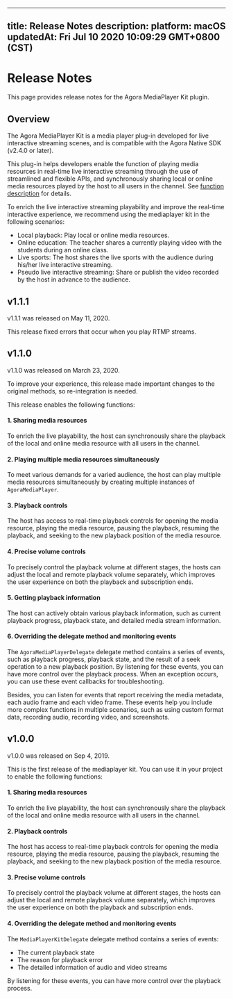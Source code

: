 
---
title: Release Notes
description: 
platform: macOS
updatedAt: Fri Jul 10 2020 10:09:29 GMT+0800 (CST)
---
# Release Notes
This page provides release notes for the Agora MediaPlayer Kit plugin.

## Overview
The Agora MediaPlayer Kit is a media player plug-in developed for live interactive streaming scenes, and is compatible with the Agora Native SDK (v2.4.0 or later).

This plug-in helps developers enable the function of playing media resources in real-time live interactive streaming through the use of streamlined and flexible APIs, and synchronously sharing local or online media resources played by the host to all users in the channel. See [function description](https://docs.agora.io/en/Interactive%20Broadcast/mediaplayer_mac?platform=macOS#function-description) for details.

To enrich the live interactive streaming playability and improve the real-time interactive experience, we recommend using the mediaplayer kit in the following scenarios:
- Local playback: Play local or online media resources.
- Online education: The teacher shares a currently playing video with the students during an online class.
- Live sports: The host shares the live sports with the audience during his/her live interactive streaming.
- Pseudo live interactive streaming: Share or publish the video recorded by the host in advance to the audience.

## v1.1.1

v1.1.1 was released on May 11, 2020.

This release fixed errors that occur when you play RTMP streams.

## v1.1.0

v1.1.0 was released on March 23, 2020.

<div class="alert note">To improve your experience, this release made important changes to the original methods, so re-integration is needed.</div>

This release enables the following functions:

#### 1. Sharing media resources

To enrich the live playability, the host can synchronously share the playback of the local and online media resource with all users in the channel.

#### 2. Playing multiple media resources simultaneously

To meet various demands for a varied audience, the host can play multiple media resources simultaneously by creating multiple instances of `AgoraMediaPlayer`.

#### 3. Playback controls

The host has access to real-time playback controls for opening the media resource, playing the media resource, pausing the playback, resuming the playback, and seeking to the new playback position of the media resource.

#### 4. Precise volume controls

To precisely control the playback volume at different stages, the hosts can adjust the local and remote playback volume separately, which improves the user experience on both the playback and subscription ends.

#### 5. Getting playback information

The host can actively obtain various playback information, such as current playback progress, playback state, and detailed media stream information.

#### 6. Overriding the delegate method and monitoring events

The `AgoraMediaPlayerDelegate` delegate method contains a series of events, such as playback progress, playback state, and the result of a seek operation to a new playback position. By listening for these events, you can have more control over the playback process. When an exception occurs, you can use these event callbacks for troubleshooting.

Besides, you can listen for events that report receiving the media metadata, each audio frame and each video frame. These events help you include more complex functions in multiple scenarios, such as using custom format data, recording audio, recording video, and screenshots.


## v1.0.0

v1.0.0 was released on Sep 4, 2019.

This is the first release of the mediaplayer kit. You can use it in your project to enable the following functions:

#### 1. Sharing media resources

To enrich the live playability, the host can synchronously share the playback of the local and online media resource with all users in the channel.


#### 2. Playback controls

The host has access to real-time playback controls for opening the media resource, playing the media resource, pausing the playback, resuming the playback, and seeking to the new playback position of the media resource.

#### 3. Precise volume controls

To precisely control the playback volume at different stages, the hosts can adjust the local and remote playback volume separately, which improves the user experience on both the playback and subscription ends.

#### 4. Overriding the delegate method and monitoring events

The `MediaPlayerKitDelegate` delegate method contains a series of events:
- The current playback state
- The reason for playback error
- The detailed information of audio and video streams

By listening for these events, you can have more control over the playback process.
